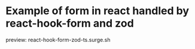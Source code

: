 # Example of form in react handled by react-hook-form and zod

preview: react-hook-form-zod-ts.surge.sh
